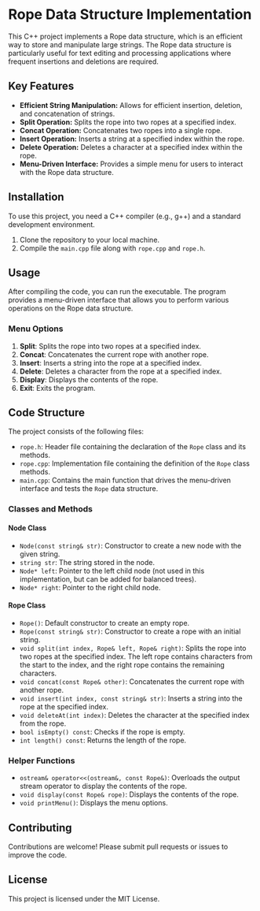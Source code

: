 # Rope Data Structure Implementation

This C++ project implements a Rope data structure, which is an efficient way to store and manipulate large strings. The Rope data structure is particularly useful for text editing and processing applications where frequent insertions and deletions are required.

## Key Features

- **Efficient String Manipulation:** Allows for efficient insertion, deletion, and concatenation of strings.
- **Split Operation:** Splits the rope into two ropes at a specified index.
- **Concat Operation:** Concatenates two ropes into a single rope.
- **Insert Operation:** Inserts a string at a specified index within the rope.
- **Delete Operation:** Deletes a character at a specified index within the rope.
- **Menu-Driven Interface:** Provides a simple menu for users to interact with the Rope data structure.

## Installation

To use this project, you need a C++ compiler (e.g., g++) and a standard development environment.

1.  Clone the repository to your local machine.
2.  Compile the `main.cpp` file along with `rope.cpp` and `rope.h`.


## Usage

After compiling the code, you can run the executable. The program provides a menu-driven interface that allows you to perform various operations on the Rope data structure.


### Menu Options

1.  **Split**: Splits the rope into two ropes at a specified index.
2.  **Concat**: Concatenates the current rope with another rope.
3.  **Insert**: Inserts a string into the rope at a specified index.
4.  **Delete**: Deletes a character from the rope at a specified index.
5.  **Display**: Displays the contents of the rope.
6.  **Exit**: Exits the program.


## Code Structure

The project consists of the following files:

-   `rope.h`: Header file containing the declaration of the `Rope` class and its methods.
-   `rope.cpp`: Implementation file containing the definition of the `Rope` class methods.
-   `main.cpp`: Contains the main function that drives the menu-driven interface and tests the `Rope` data structure.

### Classes and Methods

#### Node Class

-   `Node(const string& str)`: Constructor to create a new node with the given string.
-   `string str`: The string stored in the node.
-   `Node* left`: Pointer to the left child node (not used in this implementation, but can be added for balanced trees).
-   `Node* right`: Pointer to the right child node.

#### Rope Class

-   `Rope()`: Default constructor to create an empty rope.
-   `Rope(const string& str)`: Constructor to create a rope with an initial string.
-   `void split(int index, Rope& left, Rope& right)`: Splits the rope into two ropes at the specified index. The left rope contains characters from the start to the index, and the right rope contains the remaining characters.
-   `void concat(const Rope& other)`: Concatenates the current rope with another rope.
-   `void insert(int index, const string& str)`: Inserts a string into the rope at the specified index.
-   `void deleteAt(int index)`: Deletes the character at the specified index from the rope.
-   `bool isEmpty() const`: Checks if the rope is empty.
-   `int length() const`: Returns the length of the rope.

### Helper Functions

-   `ostream& operator<<(ostream&, const Rope&)`: Overloads the output stream operator to display the contents of the rope.
-   `void display(const Rope& rope)`: Displays the contents of the rope.
-   `void printMenu()`: Displays the menu options.

## Contributing

Contributions are welcome! Please submit pull requests or issues to improve the code.

## License

This project is licensed under the MIT License.

